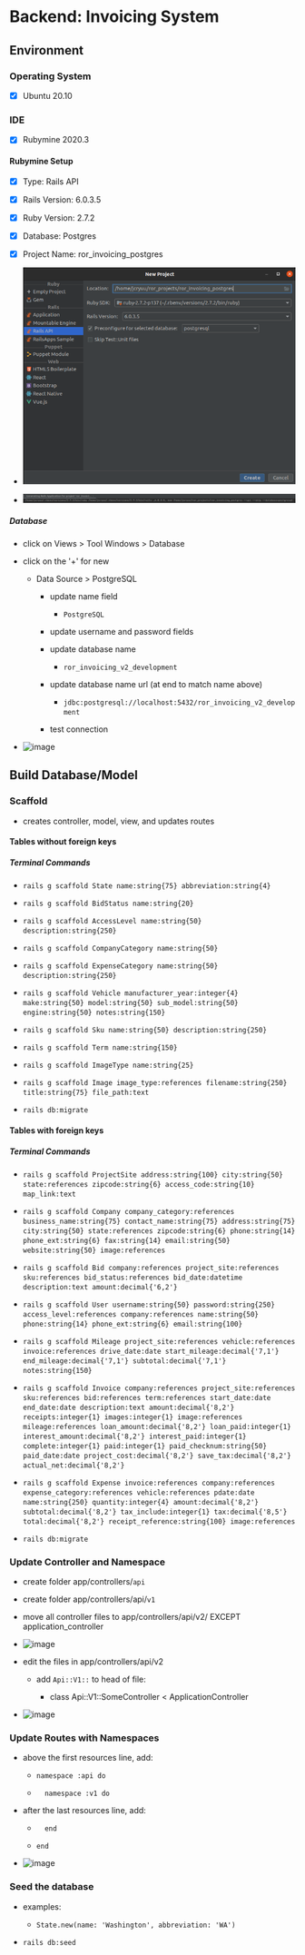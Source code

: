 # Backend: Invoicing System

## Environment

### Operating System

- [x] Ubuntu 20.10

### IDE

- [x] Rubymine 2020.3

#### Rubymine Setup

- [x] Type: Rails API

- [x] Rails Version: 6.0.3.5

- [x] Ruby Version: 2.7.2

- [x] Database: Postgres

- [x] Project Name: ror_invoicing_postgres

- ![RubyMine New Project](https://raw.githubusercontent.com/jcampbell18/ror_invoicing_postgres/master/new_project.png)

- ![RubyMine auto-generated command](https://raw.githubusercontent.com/jcampbell18/ror_invoicing_postgres/master/auto_generated_rails.png)

##### Database

- click on Views > Tool Windows > Database

- click on the '+' for new
    - Data Source > PostgreSQL

        - update name field
            - `PostgreSQL`

        - update username and password fields

        - update database name
            - `ror_invoicing_v2_development`
        - update database name url (at end to match name above)
            - `jdbc:postgresql://localhost:5432/ror_invoicing_v2_development`

        - test connection

- ![image](https://raw.githubusercontent.com/jcampbell18/ror_invoicing_v2/master/database_connection.png)

## Build Database/Model

### Scaffold

- creates controller, model, view, and updates routes

#### Tables without foreign keys

##### Terminal Commands

- `rails g scaffold State name:string{75} abbreviation:string{4}`

- `rails g scaffold BidStatus name:string{20}`

- `rails g scaffold AccessLevel name:string{50} description:string{250}`

- `rails g scaffold CompanyCategory name:string{50}`

- `rails g scaffold ExpenseCategory name:string{50} description:string{250}`

- `rails g scaffold Vehicle manufacturer_year:integer{4} make:string{50} model:string{50} sub_model:string{50} engine:string{50} notes:string{150}`

- `rails g scaffold Sku name:string{50} description:string{250}`

- `rails g scaffold Term name:string{150}`

- `rails g scaffold ImageType name:string{25}`

- `rails g scaffold Image image_type:references filename:string{250} title:string{75} file_path:text`

- `rails db:migrate`

#### Tables with foreign keys

##### Terminal Commands

- `rails g scaffold ProjectSite address:string{100} city:string{50} state:references zipcode:string{6} access_code:string{10} map_link:text`

- `rails g scaffold Company company_category:references business_name:string{75} contact_name:string{75} address:string{75} city:string{50} state:references zipcode:string{6} phone:string{14} phone_ext:string{6} fax:string{14} email:string{50} website:string{50} image:references`

- `rails g scaffold Bid company:references project_site:references sku:references bid_status:references bid_date:datetime description:text amount:decimal{'6,2'}`

- `rails g scaffold User username:string{50} password:string{250} access_level:references company:references name:string{50} phone:string{14} phone_ext:string{6} email:string{100}`

- `rails g scaffold Mileage project_site:references vehicle:references invoice:references drive_date:date start_mileage:decimal{'7,1'} end_mileage:decimal{'7,1'} subtotal:decimal{'7,1'} notes:string{150}`

- `rails g scaffold Invoice company:references project_site:references sku:references bid:references term:references start_date:date end_date:date description:text amount:decimal{'8,2'} receipts:integer{1} images:integer{1} image:references mileage:references loan_amount:decimal{'8,2'} loan_paid:integer{1} interest_amount:decimal{'8,2'} interest_paid:integer{1} complete:integer{1} paid:integer{1} paid_checknum:string{50} paid_date:date project_cost:decimal{'8,2'} save_tax:decimal{'8,2'} actual_net:decimal{'8,2'}`

- `rails g scaffold Expense invoice:references company:references expense_category:references vehicle:references pdate:date name:string{250} quantity:integer{4} amount:decimal{'8,2'} subtotal:decimal{'8,2'} tax_include:integer{1} tax:decimal{'8,5'} total:decimal{'8,2'} receipt_reference:string{100} image:references`

- `rails db:migrate`

### Update Controller and Namespace

- create folder app/controllers/`api`

- create folder app/controllers/api/`v1`

- move all controller files to app/controllers/api/v2/ EXCEPT application_controller

- ![image](https://raw.githubusercontent.com/jcampbell18/ror_invoicing_v2/master/api_v1_controllers.png)

- edit the files in app/controllers/api/v2

    - add `Api::V1::` to head of file:

        - class Api::V1::SomeController < ApplicationController

- ![image](https://raw.githubusercontent.com/jcampbell18/ror_invoicing_v2/master/edit_header.png)

### Update Routes with Namespaces

- above the first resources line, add:

    - `namespace :api do`

    - `  namespace :v1 do`

- after the last resources line, add:

    - `  end`

    - `end`

- ![image](https://raw.githubusercontent.com/jcampbell18/ror_invoicing_v2/master/routes.png)

### Seed the database

- examples:

    - `State.new(name: 'Washington', abbreviation: 'WA')`

- `rails db:seed`
